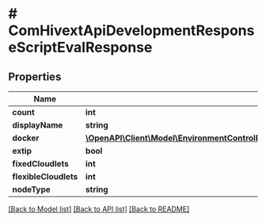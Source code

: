 # # ComHivextApiDevelopmentResponseScriptEvalResponse

## Properties

Name | Type | Description | Notes
------------ | ------------- | ------------- | -------------
**count** | **int** |  | [optional]
**displayName** | **string** |  | [optional]
**docker** | [**\OpenAPI\Client\Model\EnvironmentControlRestCreateenvironmentPostRequestNodesDocker**](EnvironmentControlRestCreateenvironmentPostRequestNodesDocker.md) |  | [optional]
**extip** | **bool** |  | [optional]
**fixedCloudlets** | **int** |  | [optional]
**flexibleCloudlets** | **int** |  | [optional]
**nodeType** | **string** |  | [optional]

[[Back to Model list]](../../README.md#models) [[Back to API list]](../../README.md#endpoints) [[Back to README]](../../README.md)
